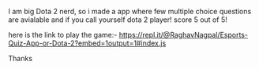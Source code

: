 I am big Dota 2 nerd, so i made a app where few multiple choice questions are avialable and if you call yourself dota 2 player! score 5 out of 5!

here is the link to play the game:- https://repl.it/@RaghavNagpal/Esports-Quiz-App-or-Dota-2?embed=1output=1#index.js

Thanks
